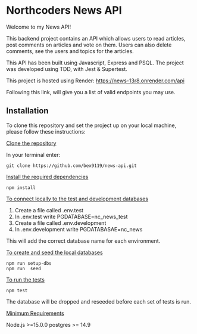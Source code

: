 # Northcoders News API

Welcome to my News API!

This backend project contains an API which allows users to read articles, post comments on articles and vote on them. Users can also delete comments, see the users and topics for the articles.

This API has been built using Javascript, Express and PSQL. The project was developed using TDD, with Jest & Supertest.

This project is hosted using Render: https://news-13r8.onrender.com/api

Following this link, will give you a list of valid endpoints you may use.

## Installation

To clone this repository and set the project up on your local machine, please follow these instructions:

<u>Clone the repository</u>

In your terminal enter:

    git clone https://github.com/bex9119/news-api.git

<u>Install the required dependencies</u>

    npm install

<u>To connect locally to the test and development databases</u>

1. Create a file called .env.test
2. In .env.test write PGDATABASE=nc_news_test
3. Create a file called .env.development
4. In .env.development write PGDATABASAE=nc_news

This will add the correct database name for each environment.

<u>To create and seed the local databases</u>

    npm run setup-dbs
    npm run  seed

<u>To run the tests</u>

    npm test

The database will be dropped and reseeded before each set of tests is run.

<u>Minimum Requirements</u>

Node.js >=15.0.0
postgres >= 14.9
